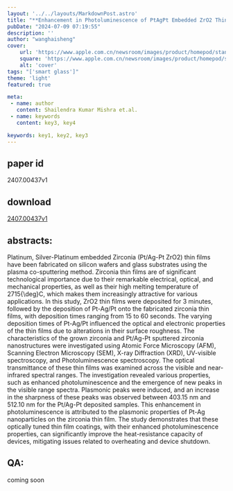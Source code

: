 ```yaml
---
layout: '../../layouts/MarkdownPost.astro'
title: "**Enhancement in Photoluminescence of PtAgPt Embedded ZrO2 Thin Films by Plasma Cosputtering**"
pubDate: "2024-07-09 07:19:55"
description: ''
author: "wanghaisheng"
cover:
    url: 'https://www.apple.com.cn/newsroom/images/product/homepod/standard/Apple-HomePod-hero-230118_big.jpg.large_2x.jpg'
    square: 'https://www.apple.com.cn/newsroom/images/product/homepod/standard/Apple-HomePod-hero-230118_big.jpg.large_2x.jpg'
    alt: 'cover'
tags: "['smart glass']" 
theme: 'light'
featured: true

meta:
 - name: author
   content: Shailendra Kumar Mishra et.al.
 - name: keywords
   content: key3, key4

keywords: key1, key2, key3
---
```


## paper id
2407.00437v1
## download
[2407.00437v1](http://arxiv.org/abs/2407.00437v1)
## abstracts:
Platinum, Silver-Platinum embedded Zirconia (Pt/Ag-Pt ZrO2) thin films have been fabricated on silicon wafers and glass substrates using the plasma co-sputtering method. Zirconia thin films are of significant technological importance due to their remarkable electrical, optical, and mechanical properties, as well as their high melting temperature of 2715{\deg}C, which makes them increasingly attractive for various applications. In this study, ZrO2 thin films were deposited for 3 minutes, followed by the deposition of Pt-Ag/Pt onto the fabricated zirconia thin films, with deposition times ranging from 15 to 60 seconds. The varying deposition times of Pt-Ag/Pt influenced the optical and electronic properties of the thin films due to alterations in their surface roughness. The characteristics of the grown zirconia and Pt/Ag-Pt sputtered zirconia nanostructures were investigated using Atomic Force Microscopy (AFM), Scanning Electron Microscopy (SEM), X-ray Diffraction (XRD), UV-visible spectroscopy, and Photoluminescence spectroscopy. The optical transmittance of these thin films was examined across the visible and near-infrared spectral ranges. The investigation revealed various properties, such as enhanced photoluminescence and the emergence of new peaks in the visible range spectra. Plasmonic peaks were induced, and an increase in the sharpness of these peaks was observed between 403.15 nm and 512.10 nm for the Pt/Ag-Pt deposited samples. This enhancement in photoluminescence is attributed to the plasmonic properties of Pt-Ag nanoparticles on the zirconia thin film. The study demonstrates that these optically tuned thin film coatings, with their enhanced photoluminescence properties, can significantly improve the heat-resistance capacity of devices, mitigating issues related to overheating and device shutdown.
## QA:
coming soon
